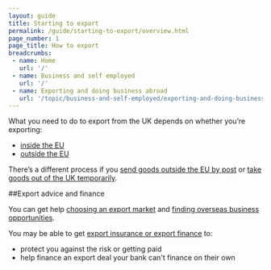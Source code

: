 ```yaml
---
layout: guide
title: Starting to export
permalink: /guide/starting-to-export/overview.html
page_number: 1
page_title: How to export
breadcrumbs:
 - name: Home
   url: '/'
 - name: Business and self employed
   url: '/'
 - name: Exporting and doing business abroad
   url: '/topic/business-and-self-employed/exporting-and-doing-business-abroad.html'   
---
```


What you need to do to export from the UK depends on whether you’re exporting:

- [inside the EU](/starting-to-export/inside-the-eu)
- [outside the EU](/starting-to-export/outside-the-eu)

There’s a different process if you [send goods outside the EU by post](/send-goods-abroad) or [take goods out of the UK temporarily](/guide/take-goods-out-uk-temporarily-for-business/overview.html).

##Export advice and finance

You can get help [choosing an export market](/start/choosing-export-market-ukti.html) and [finding overseas business opportunities](/start/find-overseas-business-opportunities.html).

You may be able to get [export insurance or export finance](/export-insurance-export-finance.html) to:

- protect you against the risk or getting paid  
- help  finance an export deal your bank can't finance on their own   
